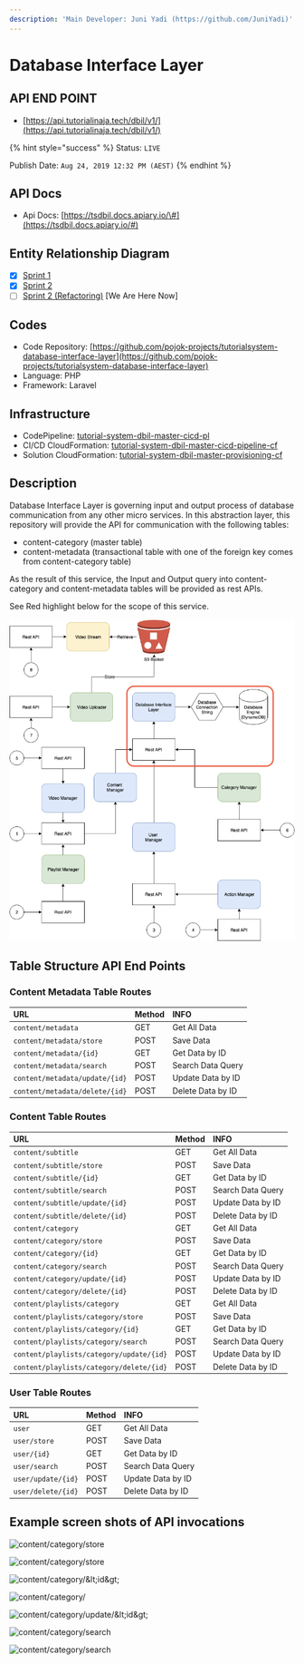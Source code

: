 ```yaml
---
description: 'Main Developer: Juni Yadi (https://github.com/JuniYadi)'
---
```


# Database Interface Layer

## API END POINT

* [https://api.tutorialinaja.tech/dbil/v1/](https://api.tutorialinaja.tech/dbil/v1/)

{% hint style="success" %}
Status: `LIVE`

Publish Date: `Aug 24, 2019 12:32 PM (AEST)`
{% endhint %}

## API Docs

* Api Docs: [https://tsdbil.docs.apiary.io/\#](https://tsdbil.docs.apiary.io/#)

## Entity Relationship Diagram

* [x] [Sprint 1](https://dbdiagram.io/d/5d28c8f8ced98361d6dc9bab)
* [x] [Sprint 2](https://dbdiagram.io/d/5d2edb4fced98361d6dcbc9f)
* [ ] [Sprint 2 \(Refactoring\)](https://dbdiagram.io/d/5d60b65bced98361d6dddf7b) \[We Are Here Now\]

## Codes

* Code Repository: [https://github.com/pojok-projects/tutorialsystem-database-interface-layer](https://github.com/pojok-projects/tutorialsystem-database-interface-layer)
* Language: PHP
* Framework: Laravel 

## Infrastructure

* CodePipeline: [tutorial-system-dbil-master-cicd-pl](https://ap-southeast-1.console.aws.amazon.com/codesuite/codepipeline/pipelines/tutorial-system-dbil-master-cicd-pl/view?region=ap-southeast-1)
* CI/CD CloudFormation: [tutorial-system-dbil-master-cicd-pipeline-cf](https://ap-southeast-1.console.aws.amazon.com/cloudformation/home?region=ap-southeast-1#/stacks/stackinfo?filteringText=dbil&filteringStatus=active&viewNested=true&hideStacks=false&stackId=arn%3Aaws%3Acloudformation%3Aap-southeast-1%3A706415835325%3Astack%2Ftutorial-system-dbil-master-cicd-pipeline-cf%2F3c10eb40-c617-11e9-a85e-0a6ebb72ceae)
* Solution CloudFormation: [tutorial-system-dbil-master-provisioning-cf](https://ap-southeast-1.console.aws.amazon.com/cloudformation/home?region=ap-southeast-1#/stacks/stackinfo?filteringText=dbil&filteringStatus=active&viewNested=true&hideStacks=false&stackId=arn%3Aaws%3Acloudformation%3Aap-southeast-1%3A706415835325%3Astack%2Ftutorial-system-dbil-master-provisioning-cf%2F90461740-c61b-11e9-8f2c-0234ddb63b12)

## Description

Database Interface Layer is governing input and output process of database communication from any other micro services. In this abstraction layer, this repository will provide the API for communication with the following tables:

* content-category \(master table\)
* content-metadata \(transactional table with one of the foreign key comes from content-category table\)

As the result of this service, the Input and Output query into content-category and content-metadata tables will be provided as rest APIs.

See Red highlight below for the scope of this service.

![](../.gitbook/assets/image%20%289%29.png)

## Table Structure API End Points

### Content Metadata Table Routes

| URL | Method | INFO |
| :--- | :--- | :--- |
| `content/metadata` | GET | Get All Data |
| `content/metadata/store` | POST | Save Data |
| `content/metadata/{id}` | GET | Get Data by ID |
| `content/metadata/search` | POST | Search Data Query |
| `content/metadata/update/{id}` | POST | Update Data by ID |
| `content/metadata/delete/{id}` | POST | Delete Data by ID |

### Content Table Routes

| URL | Method | INFO |
| :--- | :--- | :--- |
| `content/subtitle` | GET | Get All Data |
| `content/subtitle/store` | POST | Save Data |
| `content/subtitle/{id}` | GET | Get Data by ID |
| `content/subtitle/search` | POST | Search Data Query |
| `content/subtitle/update/{id}` | POST | Update Data by ID |
| `content/subtitle/delete/{id}` | POST | Delete Data by ID |
| `content/category` | GET | Get All Data |
| `content/category/store` | POST | Save Data |
| `content/category/{id}` | GET | Get Data by ID |
| `content/category/search` | POST | Search Data Query |
| `content/category/update/{id}` | POST | Update Data by ID |
| `content/category/delete/{id}` | POST | Delete Data by ID |
| `content/playlists/category` | GET | Get All Data |
| `content/playlists/category/store` | POST | Save Data |
| `content/playlists/category/{id}` | GET | Get Data by ID |
| `content/playlists/category/search` | POST | Search Data Query |
| `content/playlists/category/update/{id}` | POST | Update Data by ID |
| `content/playlists/category/delete/{id}` | POST | Delete Data by ID |

### User Table Routes

| URL | Method | INFO |
| :--- | :--- | :--- |
| `user` | GET | Get All Data |
| `user/store` | POST | Save Data |
| `user/{id}` | GET | Get Data by ID |
| `user/search` | POST | Search Data Query |
| `user/update/{id}` | POST | Update Data by ID |
| `user/delete/{id}` | POST | Delete Data by ID |

## Example screen shots of API invocations

![content/category/store](https://raw.githubusercontent.com/pojok-projects/tutorialsystem-database-interface-layer/master/images/Selection_01283.png)

![content/category/store](https://raw.githubusercontent.com/pojok-projects/tutorialsystem-database-interface-layer/master/images/Selection_01284.png)

![content/category/&amp;lt;id&amp;gt;](https://raw.githubusercontent.com/pojok-projects/tutorialsystem-database-interface-layer/master/images/Selection_01285.png)

![content/category/](https://raw.githubusercontent.com/pojok-projects/tutorialsystem-database-interface-layer/master/images/Selection_01286.png)

![content/category/update/&amp;lt;id&amp;gt;](https://raw.githubusercontent.com/pojok-projects/tutorialsystem-database-interface-layer/master/images/Selection_01287.png)

![content/category/search](https://raw.githubusercontent.com/pojok-projects/tutorialsystem-database-interface-layer/master/images/Selection_01290.png)

![content/category/search](https://raw.githubusercontent.com/pojok-projects/tutorialsystem-database-interface-layer/master/images/Selection_01291.png)

